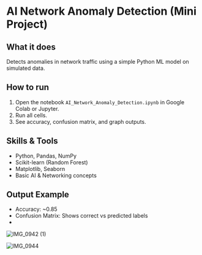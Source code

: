 # AI Network Anomaly Detection (Mini Project)


## What it does
Detects anomalies in network traffic using a simple Python ML model on simulated data.


## How to run
1. Open the notebook `AI_Network_Anomaly_Detection.ipynb` in Google Colab or Jupyter.
2. Run all cells.
3. See accuracy, confusion matrix, and graph outputs.


## Skills & Tools
- Python, Pandas, NumPy
- Scikit-learn (Random Forest)
- Matplotlib, Seaborn
- Basic AI & Networking concepts


## Output Example
- Accuracy: ~0.85
- Confusion Matrix: Shows correct vs predicted labels
- 

![IMG_0942 (1)](https://github.com/user-attachments/assets/aa2c6255-ba1c-4ac7-90e3-f40615ebfba5)


![IMG_0944](https://github.com/user-attachments/assets/fe96848c-c45a-466b-bf02-91a1de8daaa6)






